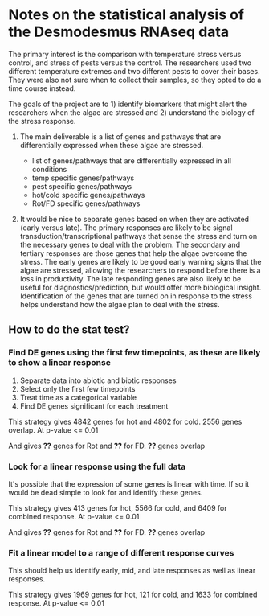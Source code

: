 
# Notes on the statistical analysis of the Desmodesmus RNAseq data

The primary interest is the comparison with temperature stress versus control, and stress of pests versus the control. The researchers used two different temperature extremes and two different pests to cover their bases. They were also not sure when to collect their samples, so they opted to do a time course instead. 

The goals of the project are to 1) identify biomarkers that might alert the researchers when the algae are stressed and 2) understand the biology of the stress response.

1. The main deliverable is a list of genes and pathways that are differentially expressed when these algae are stressed. 
	- list of genes/pathways that are differentially expressed in all conditions
	- temp specific genes/pathways
	- pest specific genes/pathways
	- hot/cold specific genes/pathways
	- Rot/FD specific genes/pathways

2. It would be nice to separate genes based on when they are activated (early versus late). The primary responses are likely to be signal transduction/transcriptional pathways that sense the stress and turn on the necessary genes to deal with the problem. The secondary and tertiary responses are those genes that help the algae overcome the stress. The early genes are likely to be good early warning signs that the algae are stressed, allowing the researchers to respond before there is a loss in productivity. The late responding genes are also likely to be useful for diagnostics/prediction, but would offer more biological insight. Identification of the genes that are turned on in response to the stress helps understand how the algae plan to deal with the stress.

## How to do the stat test?

### Find DE genes using the first few timepoints, as these are likely to show a linear response

1. Separate data into abiotic and biotic responses
2. Select only the first few timepoints
3. Treat time as a categorical variable
4. Find DE genes significant for each treatment


This strategy gives 4842 genes for hot and 4802 for cold. 2556 genes overlap. At p-value <= 0.01

And gives **??** genes for Rot and **??** for FD. **??** genes overlap


### Look for a linear response using the full data

It's possible that the expression of some genes is linear with time. If so it would be dead simple to look for and identify these genes.

This strategy gives 413 genes for hot, 5566 for cold, and 6409 for combined response. At p-value <= 0.01

And gives **??** genes for Rot and **??** for FD. **??** genes overlap



### Fit a linear model to a range of different response curves

This should help us identify early, mid, and late responses as well as linear responses.

This strategy gives 1969 genes for hot, 121 for cold, and 1633 for combined response. At p-value <= 0.01



